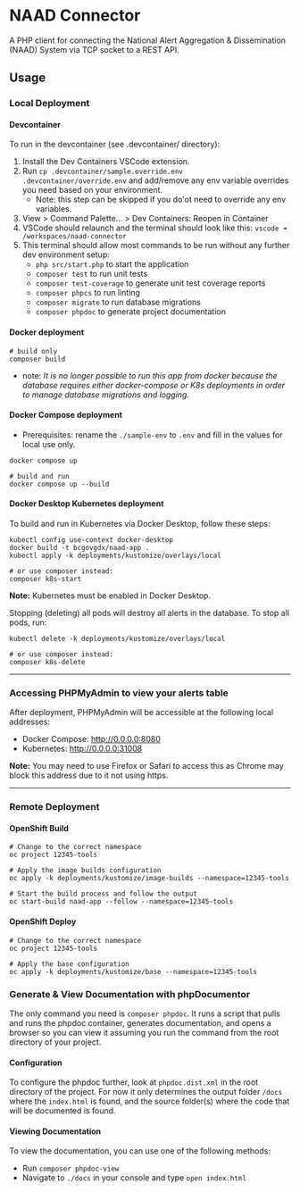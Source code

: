 # NAAD Connector

A PHP client for connecting the National Alert Aggregation & Dissemination (NAAD) System via TCP socket to a REST API.

## Usage

### Local Deployment

#### Devcontainer

To run in the devcontainer (see .devcontainer/ directory):

1. Install the Dev Containers VSCode extension.
1. Run `cp .devcontainer/sample.override.env .devcontainer/override.env` and add/remove any env variable overrides you need based on your environment.
    - Note: this step can be skipped if you do'ot need to override any env variables.
1. View > Command Palette... > Dev Containers: Reopen in Container
1. VSCode should relaunch and the terminal should look like this: `vscode ➜ /workspaces/naad-connector`
1. This terminal should allow most commands to be run without any further dev environment setup:
    - `php src/start.php` to start the application
    - `composer test` to run unit tests
    - `composer test-coverage` to generate unit test coverage reports
    - `composer phpcs` to run linting
    - `composer migrate` to run database migrations
    - `composer phpdoc` to generate project documentation

#### Docker deployment

```shell
# build only
composer build
```

- note: _It is no longer possible to run this app from docker because the database requires either docker-compose or K8s deployments in order to manage database migrations and logging._

#### Docker Compose deployment

- Prerequisites: rename the `./sample-env` to `.env` and fill in the values for local use only.

```shell
docker compose up

# build and run
docker compose up --build
```

#### Docker Desktop Kubernetes deployment

To build and run in Kubernetes via Docker Desktop, follow these steps:

```shell
kubectl config use-context docker-desktop
docker build -t bcgovgdx/naad-app .
kubectl apply -k deployments/kustomize/overlays/local

# or use composer instead:
composer k8s-start
```

**Note:** Kubernetes must be enabled in Docker Desktop.

Stopping (deleting) all pods will destroy all alerts in the database. To stop all pods, run:

```shell
kubectl delete -k deployments/kustomize/overlays/local

# or use composer instead:
composer k8s-delete
```

---

### Accessing PHPMyAdmin to view your alerts table

After deployment, PHPMyAdmin will be accessible at the following local addresses:

- Docker Compose: <http://0.0.0.0:8080>
- Kubernetes: <http://0.0.0.0:31008>

**Note:** You may need to use Firefox or Safari to access this as Chrome may block this address due to it not using https.

---

### Remote Deployment

#### OpenShift Build

```shell
# Change to the correct namespace
oc project 12345-tools

# Apply the image builds configuration
oc apply -k deployments/kustomize/image-builds --namespace=12345-tools

# Start the build process and follow the output
oc start-build naad-app --follow --namespace=12345-tools
```

#### OpenShift Deploy

```shell
# Change to the correct namespace
oc project 12345-tools

# Apply the base configuration
oc apply -k deployments/kustomize/base --namespace=12345-tools
```

### Generate & View Documentation with phpDocumentor

The only command you need is `composer phpdoc`. It runs a script that pulls and runs the phpdoc container, generates documentation, and opens a browser so you can view it assuming you run the command from the root directory of your project.

#### Configuration

To configure the phpdoc further, look at `phpdoc.dist.xml` in the root directory of the project. For now it only determines the output folder `/docs` where the `index.html` is found, and the source folder(s) where the code that will be documented is found.

#### Viewing Documentation

To view the documentation, you can use one of the following methods:

- Run `composer phpdoc-view`
- Navigate to `./docs` in your console and type `open index.html`
